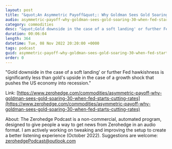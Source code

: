 ```yaml
---
layout: post
title: "&quot;An Asymmetric Payoff&quot;: Why Goldman Sees Gold Soaring 30% When The Fed Starts Cutting Rates"
audio: asymmetric-payoff-why-goldman-sees-gold-soaring-30-when-fed-starts-cutting-rates-0
category: commodities
desc: "&quot;Gold downside in the case of a soft landing' or further Fed hawkishness is significantly less than gold's upside in the case of a growth shock that pushes the US economy into recession.&quot;"
duration: 00:06:04
length: 364
datetime: Tue, 08 Nov 2022 20:20:00 +0000
tags: podcast
guid: asymmetric-payoff-why-goldman-sees-gold-soaring-30-when-fed-starts-cutting-rates-0
order: 0
---
```

&quot;Gold downside in the case of a soft landing' or further Fed hawkishness is significantly less than gold's upside in the case of a growth shock that pushes the US economy into recession.&quot;

Link: [https://www.zerohedge.com/commodities/asymmetric-payoff-why-goldman-sees-gold-soaring-30-when-fed-starts-cutting-rates](https://www.zerohedge.com/commodities/asymmetric-payoff-why-goldman-sees-gold-soaring-30-when-fed-starts-cutting-rates)

About: The Zerohedge Podcast is a non-commercial, automated program, designed to give people a way to get news from Zerohedge in an audio format.  I am actively working on tweaking and improving the setup to create a better listening experience (October 2022).  Suggestions are welcome: [zerohedgePodcast@outlook.com](mailto:zerohedgePodcast@outlook.com)